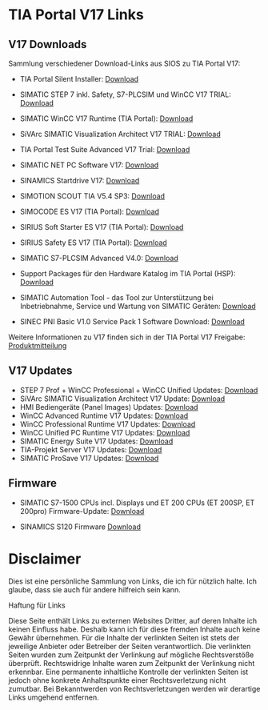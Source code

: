 # TIA Portal V17 Links
## V17 Downloads

Sammlung verschiedener Download-Links aus SIOS zu TIA Portal V17:
- TIA Portal Silent Installer: [Download](https://support.industry.siemens.com/cs/ww/de/view/109477685)

- SIMATIC STEP 7 inkl. Safety, S7-PLCSIM und WinCC V17 TRIAL: [Download](
https://support.industry.siemens.com/cs/de/de/view/109784440)

- SIMATIC WinCC V17 Runtime (TIA Portal): [Download](
https://support.industry.siemens.com/cs/de/de/view/109793105)

- SiVArc SIMATIC Visualization Architect V17 TRIAL: [Download](
https://support.industry.siemens.com/cs/de/de/view/109792355)

- TIA Portal Test Suite Advanced V17 Trial: [Download](
https://support.industry.siemens.com/cs/de/de/view/109793099)

- SIMATIC NET PC Software V17: [Download](
https://support.industry.siemens.com/cs/de/de/view/109798403)

- SINAMICS Startdrive V17: [Download](
https://support.industry.siemens.com/cs/de/de/view/109794362)

- SIMOTION SCOUT TIA V5.4 SP3: [Download](https://support.industry.siemens.com/cs/de/de/view/109801441)

- SIMOCODE ES V17 (TIA Portal): [Download](https://support.industry.siemens.com/cs/de/de/view/109793078)

- SIRIUS Soft Starter ES V17 (TIA Portal): [Download](https://support.industry.siemens.com/cs/de/de/view/109793076)

- SIRIUS Safety ES V17 (TIA Portal): [Download](https://support.industry.siemens.com/cs/de/de/view/109793090)

- SIMATIC S7-PLCSIM Advanced V4.0: [Download](
https://support.industry.siemens.com/cs/de/de/view/109795016)

- Support Packages für den Hardware Katalog im TIA Portal (HSP): [Download](
https://support.industry.siemens.com/cs/de/de/view/72341852)

- SIMATIC Automation Tool - das Tool zur Unterstützung bei Inbetriebnahme, Service und Wartung von SIMATIC Geräten:  [Download](https://support.industry.siemens.com/cs/ww/de/view/98161300)

- SINEC PNI Basic V1.0 Service Pack 1 Software Download: [Download](https://support.industry.siemens.com/cs/ww/de/view/109776941)


Weitere Informationen zu V17 finden sich in der TIA Portal V17 Freigabe: [Produktmitteilung](https://support.industry.siemens.com/cs/de/de/view/109784438)

## V17 Updates

- STEP 7 Prof + WinCC Professional + WinCC Unified Updates: [Download](https://support.industry.siemens.com/cs/ww/de/view/109784441)
- SiVArc SIMATIC Visualization Architect V17 Update: [Download](https://support.industry.siemens.com/cs/de/de/view/109792356)
- HMI Bediengeräte (Panel Images) Updates: [Download](https://support.industry.siemens.com/cs/ww/de/view/109746530)
- WinCC Advanced Runtime V17 Updates: [Download](https://support.industry.siemens.com/cs/ww/de/view/109800912)
- WinCC Professional Runtime V17 Updates: [Download](https://support.industry.siemens.com/cs/ww/de/view/109800913)
- WinCC Unified PC Runtime V17 Updates: [Download](https://support.industry.siemens.com/cs/ww/de/view/109792166)
- SIMATIC Energy Suite V17 Updates: [Download](https://support.industry.siemens.com/cs/ww/de/view/109792371)
- TIA-Projekt Server V17 Updates: [Download](https://support.industry.siemens.com/cs/ww/de/view/109800915) 
- SIMATIC ProSave V17 Updates: [Download](https://support.industry.siemens.com/cs/ww/de/view/10347815) 

## Firmware
- SIMATIC S7-1500 CPUs incl. Displays und ET 200 CPUs (ET 200SP, ET 200pro) Firmware-Update: [Download](
https://support.industry.siemens.com/cs/de/de/view/109478459)

- SINAMICS S120 Firmware [Download](https://support.industry.siemens.com/cs/ww/de/view/109780844)

# Disclaimer
Dies ist eine persönliche Sammlung von Links, die ich für nützlich halte. Ich glaube, dass sie auch für andere hilfreich sein kann.

Haftung für Links

Diese Seite enthält Links zu externen Websites Dritter, auf deren Inhalte ich keinen Einfluss habe. Deshalb kann ich für diese fremden Inhalte auch keine Gewähr übernehmen. Für die Inhalte der verlinkten Seiten ist stets der jeweilige Anbieter oder Betreiber der Seiten verantwortlich. Die verlinkten Seiten wurden zum Zeitpunkt der Verlinkung auf mögliche Rechtsverstöße überprüft. Rechtswidrige Inhalte waren zum Zeitpunkt der Verlinkung nicht erkennbar.
Eine permanente inhaltliche Kontrolle der verlinkten Seiten ist jedoch ohne konkrete Anhaltspunkte einer Rechtsverletzung nicht zumutbar. Bei Bekanntwerden von Rechtsverletzungen werden wir derartige Links umgehend entfernen.